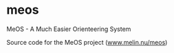 # meos
MeOS - A Much Easier Orienteering System

Source code for the MeOS project (www.melin.nu/meos)
